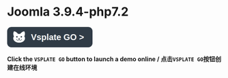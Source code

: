 # Joomla 3.9.4-php7.2

<a href="https://www.vsplate.com/?docker-compose=https://github.com/vsplate/dcenvs/joomla/3.9.4-php7.2"><img alt="VSPLATE GO" src="https://raw.githubusercontent.com/vsplate/images/master/vsgo_btn.png" width="200px"></a>

**Click the `VSPLATE GO` button to launch a demo online / 点击`VSPLATE GO`按钮创建在线环境**